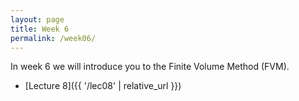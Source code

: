 ```yaml
---
layout: page
title: Week 6
permalink: /week06/
---
```


In week 6 we will introduce you to the Finite Volume Method (FVM).

* [Lecture 8]({{ '/lec08' | relative_url }})

